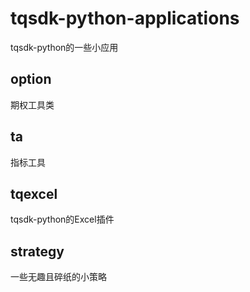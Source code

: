 # tqsdk-python-applications
tqsdk-python的一些小应用
## option
期权工具类
## ta
指标工具
## tqexcel
tqsdk-python的Excel插件
## strategy
一些无趣且碎纸的小策略